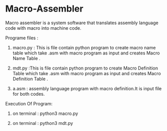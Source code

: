 # Macro-Assembler
Macro assembler is a system software that translates assembly language code with macro into machine code.

Programe files :
  1) macro.py : This is file contain python program to create macro name table which take .asm with macro program as input and creates Macro Name Table .
  
  2) mdt.py :This is file contain python program to create  Macro Definition Table which take .asm with macro program as input and creates Macro Definition Table .
  
  3) a.asm : assembly language program with macro definition.It is input file for both codes.
  
  Execution Of Program:
   1) on terminal : python3 macro.py  
      
   2) on terminal : python3 mdt.py
   
    
    
  
  
